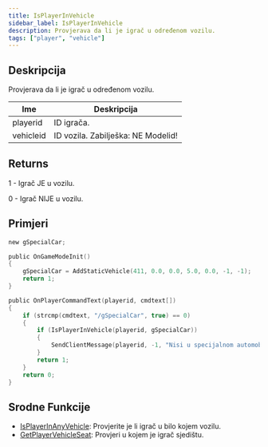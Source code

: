 ```yaml
---
title: IsPlayerInVehicle
sidebar_label: IsPlayerInVehicle
description: Provjerava da li je igrač u određenom vozilu.
tags: ["player", "vehicle"]
---
```


## Deskripcija

Provjerava da li je igrač u određenom vozilu.

| Ime       | Deskripcija                        |
| --------- | ---------------------------------- |
| playerid  | ID igrača.                         |
| vehicleid | ID vozila. Zabilješka: NE Modelid! |

## Returns

1 - Igrač JE u vozilu.

0 - Igrač NIJE u vozilu.

## Primjeri

```c
new gSpecialCar;

public OnGameModeInit()
{
    gSpecialCar = AddStaticVehicle(411, 0.0, 0.0, 5.0, 0.0, -1, -1);
    return 1;
}

public OnPlayerCommandText(playerid, cmdtext[])
{
    if (strcmp(cmdtext, "/gSpecialCar", true) == 0)
    {
        if (IsPlayerInVehicle(playerid, gSpecialCar))
        {
            SendClientMessage(playerid, -1, "Nisi u specijalnom automobilu!");
        }
        return 1;
    }
    return 0;
}
```

## Srodne Funkcije

- [IsPlayerInAnyVehicle](IsPlayerInAnyVehicle): Provjerite je li igrač u bilo kojem vozilu.
- [GetPlayerVehicleSeat](GetPlayerVehicleSeat): Provjeri u kojem je igrač sjedištu.
